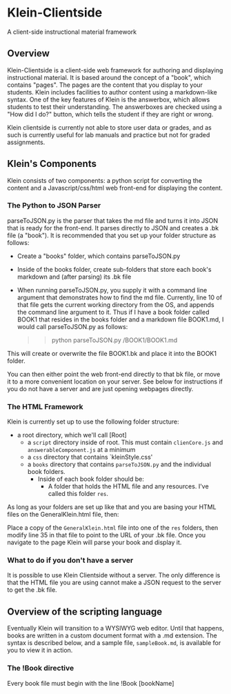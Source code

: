 # Klein-Clientside
A client-side instructional material framework

## Overview

Klein-Clientside is a client-side web framework for authoring and displaying instructional material.  It is based around the concept of a "book", which contains "pages".  The pages are the content that you display to your students.  Klein includes facilities to author content using a markdown-like syntax.  One of the key features of Klein is the answerbox, which allows students to test their understanding.  The answerboxes are checked using a "How did I do?" button, which tells the student if they are right or wrong.  

Klein clientside is currently not able to store user data or grades, and as such is currently useful for lab manuals and practice but not for graded assignments.

## Klein's Components

Klein consists of two components: a python script for converting the content and a Javascript/css/html web front-end for displaying the content.

### The Python to JSON Parser

parseToJSON.py is the parser that takes the md file and turns it into JSON that is ready for the front-end.  It parses directly to JSON and creates a .bk file (a "book").  It is recommended that you set up your folder structure as follows:

- Create a "books" folder, which contains parseToJSON.py
- Inside of the books folder, create sub-folders that store each book's markdown and (after parsing) its .bk file
- When running parseToJSON.py, you supply it with a command line argument that demonstrates how to find the md file.  Currently, line 10 of that file gets the current working directory from the OS, and appends the command line argument to it.  Thus if I have a book folder called BOOK1 that resides in the books folder and a markdown file BOOK1.md, I would call parseToJSON.py as follows:

    >> python parseToJSON.py /BOOK1/BOOK1.md

This will create or overwrite the file BOOK1.bk and place it into the BOOK1 folder.

You can then either point the web front-end directly to that bk file, or move it to a more convenient location on your server.  See below for instructions if you do not have a server and are just opening webpages directly.

### The HTML Framework
Klein is currently set up to use the following folder structure:

- a root directory, which we'll call [Root]
  - a `script` directory inside of root.  This must contain `clienCore.js` and `answerableComponent.js` at a minimum
  - a `css` directory that contains `kleinStyle.css'
  - a `books` directory that contains `parseToJSON.py` and the individual book folders.  
    - Inside of each book folder should be:
      - A folder that holds the HTML file and any resources.  I've called this folder `res`.

As long as your folders are set up like that and you are basing your HTML files on the GeneralKlein.html file, then:

Place a copy of the `GeneralKlein.html` file into one of the `res` folders, then modify line 35 in that file to point to the URL of your .bk file.  Once you navigate to the page Klein will parse your book and display it.

### What to do if you don't have a server

It is possible to use Klein Clientside without a server.  The only difference is that the HTML file you are using cannot make a JSON request to the server to get the .bk file.  

## Overview of the scripting language

Eventually Klein will transition to a WYSIWYG web editor.  Until that happens, books are written in a custom document format with a .md extension.  The syntax is described below, and a sample file, `sampleBook.md`, is available for you to view it in action.

### The !Book directive

Every book file must begin with the line !Book [bookName]
